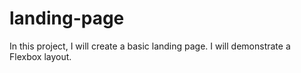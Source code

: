 # landing-page
In this project, I will create a basic landing page. I will demonstrate a Flexbox layout.

